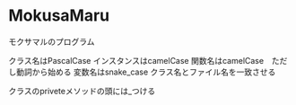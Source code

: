 # MokusaMaru
モクサマルのプログラム

クラス名はPascalCase
インスタンスはcamelCase
関数名はcamelCase　ただし動詞から始める
変数名はsnake_case
クラス名とファイル名を一致させる

クラスのpriveteメソッドの頭には_つける
